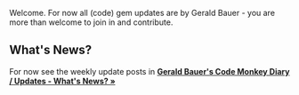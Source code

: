 Welcome.  For now all (code) gem updates are by Gerald Bauer - you are more than welcome to join in and contribute.


## What's News?

For now see the weekly update posts in [**Gerald Bauer's Code Monkey Diary / Updates - What's News? »**](https://geraldb.github.io/)  


